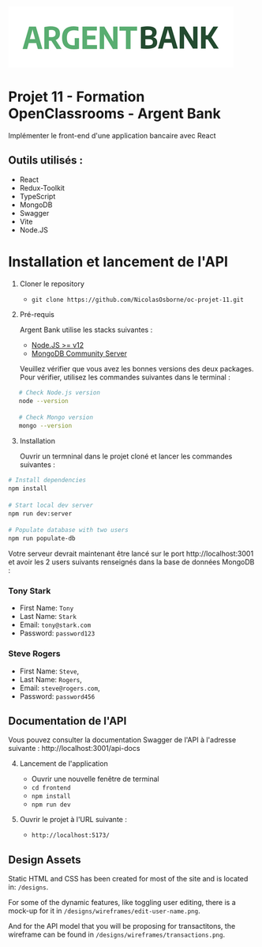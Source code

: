 ![Logo de Argent Bank](./frontend/public/argentBankLogo.png)

# Projet 11 - Formation OpenClassrooms - Argent Bank

Implémenter le front-end d'une application bancaire avec React

## Outils utilisés :

- React
- Redux-Toolkit
- TypeScript
- MongoDB
- Swagger
- Vite
- Node.JS

# Installation et lancement de l'API

1. Cloner le repository

   - `git clone https://github.com/NicolasOsborne/oc-projet-11.git`

2. Pré-requis

   Argent Bank utilise les stacks suivantes :

   - [Node.JS >= v12](https://nodejs.org/en/)
   - [MongoDB Community Server](https://www.mongodb.com/try/download/community)

   Veuillez vérifier que vous avez les bonnes versions des deux packages. Pour vérifier, utilisez les commandes suivantes dans le terminal :

```bash
   # Check Node.js version
   node --version

   # Check Mongo version
   mongo --version
```

3. Installation

   Ouvrir un termninal dans le projet cloné et lancer les commandes suivantes :

```bash
# Install dependencies
npm install

# Start local dev server
npm run dev:server

# Populate database with two users
npm run populate-db
```

Votre serveur devrait maintenant être lancé sur le port http://localhost:3001 et avoir les 2 users suivants renseignés dans la base de données MongoDB :

### Tony Stark

- First Name: `Tony`
- Last Name: `Stark`
- Email: `tony@stark.com`
- Password: `password123`

### Steve Rogers

- First Name: `Steve`,
- Last Name: `Rogers`,
- Email: `steve@rogers.com`,
- Password: `password456`

## Documentation de l'API

Vous pouvez consulter la documentation Swagger de l'API à l'adresse suivante : http://localhost:3001/api-docs

4. Lancement de l'application

   - Ouvrir une nouvelle fenêtre de terminal
   - `cd frontend`
   - `npm install`
   - `npm run dev`

5. Ouvrir le projet à l'URL suivante :

   - `http://localhost:5173/`

## Design Assets

Static HTML and CSS has been created for most of the site and is located in: `/designs`.

For some of the dynamic features, like toggling user editing, there is a mock-up for it in `/designs/wireframes/edit-user-name.png`.

And for the API model that you will be proposing for transactitons, the wireframe can be found in `/designs/wireframes/transactions.png`.
